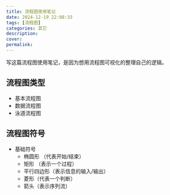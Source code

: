 ```yaml
---
title: 流程图使用笔记
date: 2024-12-19 22:08:33
tags: [流程图]
categories: 其它
description:
cover:
permalink:
---
```


写这篇流程图使用笔记，是因为想用流程图可视化的整理自己的逻辑。

## 流程图类型

- 基本流程图
- 数据流程图
- 泳道流程图

## 流程图符号

- 基础符号
  - 椭圆形 （代表开始/结束）
  - 矩形 （表示一个过程）
  - 平行四边形（表示信息的输入/输出）
  - 菱形（代表一个判断）
  - 箭头（表示序列流）
